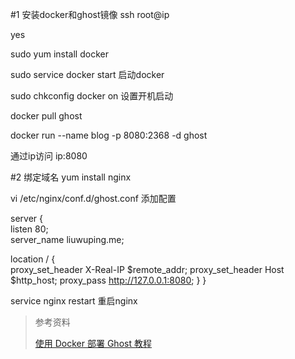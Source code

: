 #1 安装docker和ghost镜像
ssh root@ip  


yes

sudo yum install docker

sudo service docker start 启动docker

sudo chkconfig docker on  设置开机启动

docker pull ghost

docker run --name blog -p 8080:2368 -d ghost

通过ip访问 ip:8080

#2 绑定域名
yum  install nginx

vi /etc/nginx/conf.d/ghost.conf 添加配置

server {  
listen 80;  
server_name liuwuping.me;

location / {  
    proxy_set_header   X-Real-IP $remote_addr;
    proxy_set_header   Host      $http_host;
    proxy_pass         http://127.0.0.1:8080;
}
}

service nginx restart 重启nginx

>参考资料
>
>[使用 Docker 部署 Ghost 教程](https://sspai.com/post/36751)

